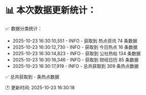 📊 本次数据更新统计：
==========================

📈 数据分类统计：
- 2025-10-23 16:30:10,551 - INFO - 获取到 热点资讯 74 条数据
- 2025-10-23 16:30:12,730 - INFO - 获取到 今日热点 16 条数据
- 2025-10-23 16:30:14,823 - INFO - 获取到 公社热帖 134 条数据
- 2025-10-23 16:30:16,346 - INFO - 获取到 财经日历 85 条数据
- 2025-10-23 16:30:17,919 - INFO - 总共获取到 309 条热点数据

✅ 总共获取到 - 条热点数据

🕐 更新时间: 2025-10-23 16:30:18
